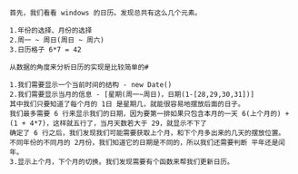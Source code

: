 
    首先，我们看看 windows 的日历。发现总共有这么几个元素。

    1.年份的选择、月份的选择
    2.周一 ~ 周日(周日 ~ 周六)
    3.日历格子 6*7 = 42

    从数据的角度来分析日历的实现是比较简单的#

    1.我们需要显示一个当前时间的结构 - new Date()
    2.我们需要显示当月的信息 - [星期(周一~周日)，日期(1-[28,29,30,31])]
    其中我们只要知道了每个月的 1日 是星期几，就能很容易地摆放后面的日子。
    我们最多需要 6 行来显示我们的日期，因为要第一排如果只包含本月的一天 6(上个月的) + (1 + 4*7)，这样就五行了，当月天数若大于 29，就显示不下了
    确定了 6 行之后，我们发现我们可能需要获取上个月，和下个月多出来的几天的摆放位置。
    不同年份的不同月的 2月份，我们知道它的日期是不同的，所以我们还需要判断 平年还是闰年。
    3.显示上个月，下个月的切换。我们发现需要有个函数来帮我们更新日历。

     

